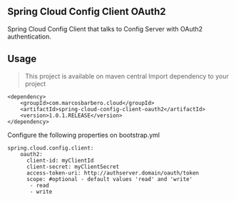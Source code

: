 Spring Cloud Config Client OAuth2
---
Spring Cloud Config Client that talks to Config Server with OAuth2 authentication.

Usage
---
>This project is available on maven central
Import dependency to your project

```
<dependency>
    <groupId>com.marcosbarbero.cloud</groupId>
    <artifactId>spring-cloud-config-client-oauth2</artifactId>
    <version>1.0.1.RELEASE</version>
</dependency>
```

Configure the following properties on bootstrap.yml

```
spring.cloud.config.client:  
    oauth2:
      client-id: myClientId
      client-secret: myClientSecret
      access-token-uri: http://authserver.domain/oauth/token
      scope: #optional - default values 'read' and 'write'
       - read
       - write
```
